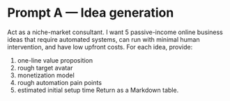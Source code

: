 # Prompt A — Idea generation
Act as a niche-market consultant. I want 5 passive-income online business ideas
that require automated systems, can run with minimal human intervention, and have
low upfront costs. For each idea, provide:
1) one-line value proposition
2) rough target avatar
3) monetization model
4) rough automation pain points
5) estimated initial setup time
Return as a Markdown table.
